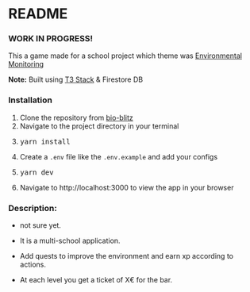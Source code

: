 # README

### **WORK IN PROGRESS!**

This a game made for a school project which theme was <ins>Environmental Monitoring</ins>

**Note:** Built using [T3 Stack](https://create.t3.gg/) & Firestore DB

### **Installation**

1. Clone the repository from [bio-blitz](https://github.com/monteiroF14/bio-blitz)
2. Navigate to the project directory in your terminal
3. <pre>yarn install</pre>
4. Create a `.env` file like the `.env.example` and add your configs
5. <pre>yarn dev</pre>
6. Navigate to http://localhost:3000 to view the app in your browser

### **Description:**

- not sure yet.

- It is a multi-school application.

- Add quests to improve the environment and earn xp according to actions.

- At each level you get a ticket of X€ for the bar.
